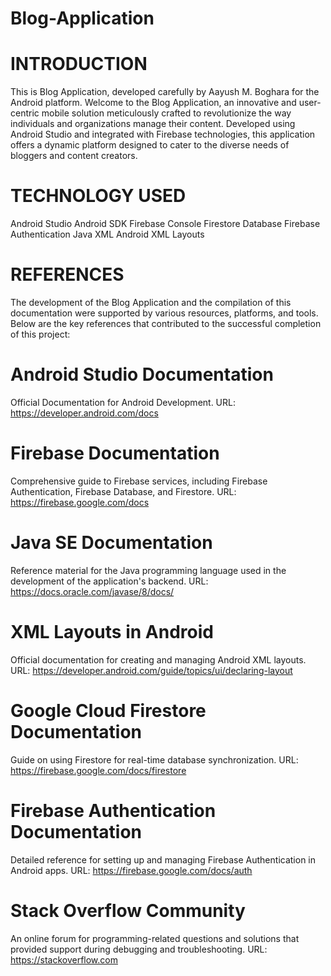 # Blog-Application

# INTRODUCTION

This is Blog Application, developed carefully by Aayush M. Boghara for the Android platform. Welcome to the Blog Application, an innovative and user-centric mobile solution meticulously crafted to revolutionize
the way individuals and organizations manage their content. Developed using Android Studio and integrated with Firebase technologies, this application offers a dynamic platform designed to cater to the diverse needs of bloggers and content creators.

# TECHNOLOGY USED

Android Studio
Android SDK
Firebase Console
Firestore Database
Firebase Authentication
Java
XML
Android XML Layouts

# REFERENCES
The development of the Blog Application and the compilation of this documentation were supported by various resources, platforms, and tools. Below are the key references that contributed to the successful completion of this project:

# Android Studio Documentation
 Official Documentation for Android
 Development.
 URL: https://developer.android.com/docs
 
# Firebase Documentation
 Comprehensive guide to Firebase services,
 including Firebase Authentication, Firebase
 Database, and Firestore.
 URL: https://firebase.google.com/docs
 
# Java SE Documentation
 Reference material for the Java programming
 language used in the development of the
 application's backend.
 URL: https://docs.oracle.com/javase/8/docs/

# XML Layouts in Android
 Official documentation for creating and
 managing Android XML layouts.
 URL: https://developer.android.com/guide/topics/ui/declaring-layout
 
# Google Cloud Firestore Documentation
 Guide on using Firestore for real-time database
 synchronization.
 URL: https://firebase.google.com/docs/firestore
 
# Firebase Authentication Documentation
 Detailed reference for setting up and managing
 Firebase Authentication in Android apps.
 URL: https://firebase.google.com/docs/auth

# Stack Overflow Community
 An online forum for programming-related questions
 and solutions that provided support during
 debugging and troubleshooting.
 URL: https://stackoverflow.com
